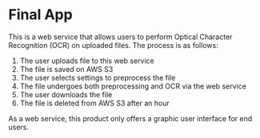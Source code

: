 # Final App

This is a web service that allows users to perform Optical Character
Recognition (OCR) on uploaded files. The process is as follows:

1. The user uploads file to this web service
2. The file is saved on AWS S3
3. The user selects settings to preprocess the file
4. The file undergoes both preprocessing and OCR via the web service
5. The user downloads the file
6. The file is deleted from AWS S3 after an hour

As a web service, this product only offers a graphic user interface
for end users.

